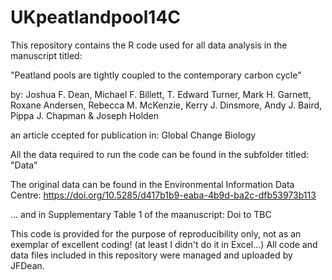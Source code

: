 # UKpeatlandpool14C

This repository contains the R code used for all data analysis in the manuscript titled:

"Peatland pools are tightly coupled to the contemporary carbon cycle"

by:
Joshua F. Dean, Michael F. Billett, T. Edward Turner, Mark H. Garnett, Roxane Andersen, Rebecca M. McKenzie, Kerry J. Dinsmore, Andy J. Baird, Pippa J. Chapman & Joseph Holden

an article ccepted for publication in:
Global Change Biology

All the data required to run the code can be found in the subfolder titled:
"Data"

The original data can be found in the Environmental Information Data Centre:
https://doi.org/10.5285/d417b1b9-eaba-4b9d-ba2c-dfb53973b113 

... and in Supplementary Table 1 of the maanuscript:
Doi to TBC

This code is provided for the purpose of reproducibility only, not as an exemplar of excellent coding! (at least I didn't do it in Excel...)
All code and data files included in this repository were managed and uploaded by JFDean.
